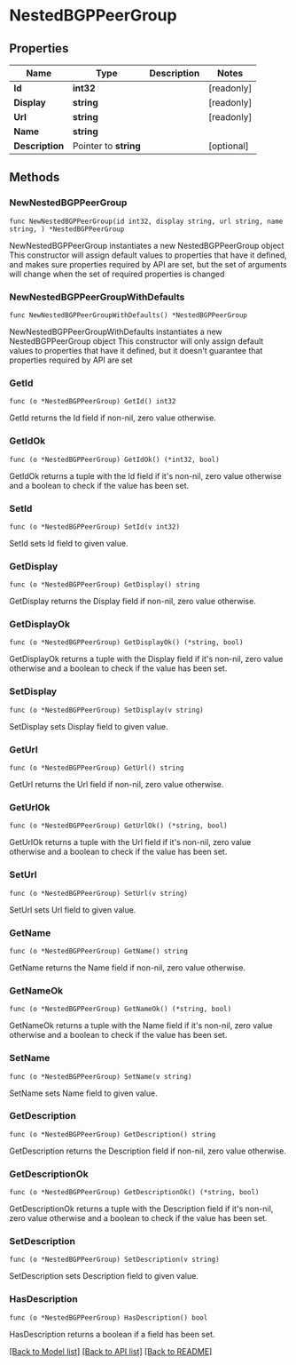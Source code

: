 # NestedBGPPeerGroup

## Properties

Name | Type | Description | Notes
------------ | ------------- | ------------- | -------------
**Id** | **int32** |  | [readonly] 
**Display** | **string** |  | [readonly] 
**Url** | **string** |  | [readonly] 
**Name** | **string** |  | 
**Description** | Pointer to **string** |  | [optional] 

## Methods

### NewNestedBGPPeerGroup

`func NewNestedBGPPeerGroup(id int32, display string, url string, name string, ) *NestedBGPPeerGroup`

NewNestedBGPPeerGroup instantiates a new NestedBGPPeerGroup object
This constructor will assign default values to properties that have it defined,
and makes sure properties required by API are set, but the set of arguments
will change when the set of required properties is changed

### NewNestedBGPPeerGroupWithDefaults

`func NewNestedBGPPeerGroupWithDefaults() *NestedBGPPeerGroup`

NewNestedBGPPeerGroupWithDefaults instantiates a new NestedBGPPeerGroup object
This constructor will only assign default values to properties that have it defined,
but it doesn't guarantee that properties required by API are set

### GetId

`func (o *NestedBGPPeerGroup) GetId() int32`

GetId returns the Id field if non-nil, zero value otherwise.

### GetIdOk

`func (o *NestedBGPPeerGroup) GetIdOk() (*int32, bool)`

GetIdOk returns a tuple with the Id field if it's non-nil, zero value otherwise
and a boolean to check if the value has been set.

### SetId

`func (o *NestedBGPPeerGroup) SetId(v int32)`

SetId sets Id field to given value.


### GetDisplay

`func (o *NestedBGPPeerGroup) GetDisplay() string`

GetDisplay returns the Display field if non-nil, zero value otherwise.

### GetDisplayOk

`func (o *NestedBGPPeerGroup) GetDisplayOk() (*string, bool)`

GetDisplayOk returns a tuple with the Display field if it's non-nil, zero value otherwise
and a boolean to check if the value has been set.

### SetDisplay

`func (o *NestedBGPPeerGroup) SetDisplay(v string)`

SetDisplay sets Display field to given value.


### GetUrl

`func (o *NestedBGPPeerGroup) GetUrl() string`

GetUrl returns the Url field if non-nil, zero value otherwise.

### GetUrlOk

`func (o *NestedBGPPeerGroup) GetUrlOk() (*string, bool)`

GetUrlOk returns a tuple with the Url field if it's non-nil, zero value otherwise
and a boolean to check if the value has been set.

### SetUrl

`func (o *NestedBGPPeerGroup) SetUrl(v string)`

SetUrl sets Url field to given value.


### GetName

`func (o *NestedBGPPeerGroup) GetName() string`

GetName returns the Name field if non-nil, zero value otherwise.

### GetNameOk

`func (o *NestedBGPPeerGroup) GetNameOk() (*string, bool)`

GetNameOk returns a tuple with the Name field if it's non-nil, zero value otherwise
and a boolean to check if the value has been set.

### SetName

`func (o *NestedBGPPeerGroup) SetName(v string)`

SetName sets Name field to given value.


### GetDescription

`func (o *NestedBGPPeerGroup) GetDescription() string`

GetDescription returns the Description field if non-nil, zero value otherwise.

### GetDescriptionOk

`func (o *NestedBGPPeerGroup) GetDescriptionOk() (*string, bool)`

GetDescriptionOk returns a tuple with the Description field if it's non-nil, zero value otherwise
and a boolean to check if the value has been set.

### SetDescription

`func (o *NestedBGPPeerGroup) SetDescription(v string)`

SetDescription sets Description field to given value.

### HasDescription

`func (o *NestedBGPPeerGroup) HasDescription() bool`

HasDescription returns a boolean if a field has been set.


[[Back to Model list]](../README.md#documentation-for-models) [[Back to API list]](../README.md#documentation-for-api-endpoints) [[Back to README]](../README.md)


